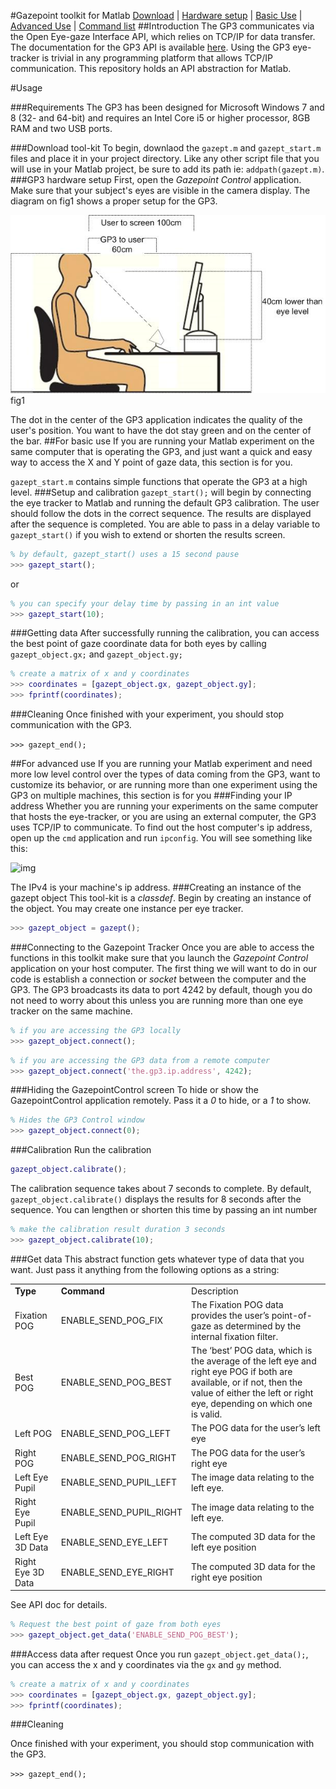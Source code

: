 #Gazepoint toolkit for Matlab
[Download](#download-tool-kit) | [Hardware setup](#gp3-hardware-setup)  | [Basic Use](#for-basic-use) | [Advanced Use](#for-advanced-use) | [Command list](#get-data)
##Introduction 
The GP3 communicates via the Open Eye-gaze Interface API, which relies on TCP/IP for data transfer. The documentation for the GP3 API is available [here](http://gazept.com/dl/Gazepoint_API_v2.0.pdf).  Using the GP3 eye-tracker is trivial in any programming platform that allows TCP/IP communication. This repository holds an API abstraction for Matlab.

#Usage

###Requirements
The GP3 has been designed for Microsoft Windows 7 and 8 (32- and 64-bit) and requires an Intel Core i5 or higher processor, 8GB RAM and two USB ports. 

###Download tool-kit
To begin, downlaod the `gazept.m` and `gazept_start.m` files and place it in your project directory. Like any other script file that you will use in your Matlab project, be sure to add its path ie: `addpath(gazept.m)`. 
###GP3 hardware setup
First, open the _Gazepoint Control_ application. Make sure that your subject's eyes are visible in the camera display. The diagram on fig1 shows a proper setup for the GP3.

![img](media/GP3_setup.jpg)
fig1

The dot in the center of the GP3 application indicates the quality of the user's position. You want to have the dot stay green and on the center of the bar. 
##For basic use
If you are running your Matlab experiment on the same computer that is operating the GP3, and just want a quick and easy way to access the X and Y point of gaze data, this section is for you.

`gazept_start.m` contains simple functions that operate the GP3 at a high level. 
###Setup and calibration
`gazept_start();` will begin by connecting the eye tracker to Matlab and running the default GP3 calibration. The user should follow the dots in the correct sequence. The results are displayed after the sequence is completed. You are able to pass in a delay variable to `gazept_start()` if you wish to extend or shorten the results screen.

```matlab
% by default, gazept_start() uses a 15 second pause
>>> gazept_start();
```

or 

```matlab
% you can specify your delay time by passing in an int value
>>> gazept_start(10);
```
###Getting data
After successfully running the calibration, you can access the best point of gaze coordinate data for both eyes by calling `gazept_object.gx;` and `gazept_object.gy;`

```matlab
% create a matrix of x and y coordinates
>>> coordinates = [gazept_object.gx, gazept_object.gy];
>>> fprintf(coordinates);
```

###Cleaning
Once finished with your experiment, you should stop communication with the GP3.

```>>> gazept_end();```


##For advanced use
If you are running your Matlab experiment and need more low level control over the types of data coming from the GP3, want to customize its behavior, or are running more than one experiment using the GP3 on multiple machines, this section is for you
###Finding your IP address
Whether you are running your experiments on the same computer that hosts the eye-tracker, or you are using an external computer, the GP3 uses TCP/IP to communicate. To find out the host computer's ip address, open up the `cmd` application and run `ipconfig`. You will see something like this:


![img](media/ipconfig.png) 


The IPv4 is your machine's ip address. 
###Creating an instance of the gazept object
This tool-kit is a _classdef_. Begin by creating an instance of the object. You may create one instance per eye tracker.
```matlab
>>> gazept_object = gazept();
```

###Connecting to the Gazepoint Tracker
Once you are able to access the functions in this toolkit make sure that you launch the _Gazepoint Control_ application on your host computer. The first thing we will want to do in our code is establish a connection or _socket_ between the computer and the GP3. The GP3 broadcasts its data to port 4242 by default, though you do not need to worry about this unless you are running more than one eye tracker on the same machine. 

```matlab
% if you are accessing the GP3 locally
>>> gazept_object.connect();
```

```matlab
% if you are accessing the GP3 data from a remote computer 
>>> gazept_object.connect('the.gp3.ip.address', 4242);
```

###Hiding the GazepointControl screen
To hide or show the GazepointControl application remotely.
Pass it a _0_ to hide, or a _1_ to show.
```matlab
% Hides the GP3 Control window
>>> gazept_object.connect(0);
```

###Calibration
Run the calibration 
```matlab
gazept_object.calibrate();
```
The calibration sequence takes about 7 seconds to complete. By default, `gazept_object.calibrate()` displays the results for 8 seconds after the sequence.
You can lengthen or shorten this time by passing an int number

```matlab
% make the calibration result duration 3 seconds
>>> gazept_object.calibrate(10);
``` 

###Get data
This abstract function gets whatever type of data that you want. Just pass it anything from the following options as a string:

<table>
	<tr>
		<td><b>Type</td>
		<td><b>Command</td>
		<td>Description</td>
	</tr>
	<tr>
		<td>Fixation POG</td>
		<td>ENABLE_SEND_POG_FIX</td>
		<td>The Fixation POG data provides the user’s point-of-gaze as determined by the internal 
fixation filter.
</td>
	</tr>
	<tr>
		<td>Best POG</td>
		<td>ENABLE_SEND_POG_BEST</td>
		<td>The ‘best’ POG data, which is the average of the left eye and right eye POG if 			both are 
			available, or if not, then the value of either the left or right eye, depending 			on which one is valid.</td>
	</tr>
	<tr>
		<td>Left POG</td>
		<td>ENABLE_SEND_POG_LEFT</td>
		<td>The POG data for the user’s left eye</td>
	</tr>
	<tr>
		<td>Right POG</td>
		<td>ENABLE_SEND_POG_RIGHT</td>
		<td>The POG data for the user’s right eye</td>
	</tr>
	<tr>
		<td>Left Eye Pupil</td>
		<td>ENABLE_SEND_PUPIL_LEFT</td>
		<td>The image data relating to the left eye.</td>
	</tr>
	<tr>
		<td>Right Eye Pupil</td>
		<td>ENABLE_SEND_PUPIL_RIGHT</td>
		<td>The image data relating to the left eye.</td>
	</tr>	
	<tr>
		<td>Left Eye 3D Data</td>
		<td>ENABLE_SEND_EYE_LEFT</td>
		<td>The computed 3D data for the left eye position</td>
	</tr>
		<tr>
		<td>Right Eye 3D Data</td>
		<td>ENABLE_SEND_EYE_RIGHT</td>
		<td>The computed 3D data for the right eye position</td>
	</tr>
</table>		
See API doc for details.

```matlab
% Request the best point of gaze from both eyes
>>> gazept_object.get_data('ENABLE_SEND_POG_BEST');
```

###Access data after request
Once you run `gazept_object.get_data();`, you can access the x and y coordinates via the `gx` and `gy` method.

```matlab
% create a matrix of x and y coordinates
>>> coordinates = [gazept_object.gx, gazept_object.gy];
>>> fprintf(coordinates);
```

###Cleaning

Once finished with your experiment, you should stop communication with the GP3.

```>>> gazept_end();```
